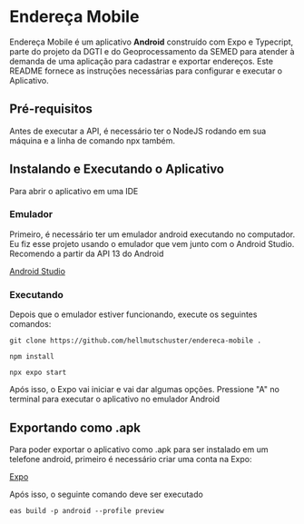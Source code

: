 # Endereça Mobile

Endereça Mobile é um aplicativo **Android** construído com Expo e Typecript, parte do projeto da DGTI e do Geoprocessamento da SEMED para atender à demanda de uma aplicação para cadastrar e exportar endereços. Este README fornece as instruções necessárias para configurar e executar o Aplicativo.

## Pré-requisitos

Antes de executar a API, é necessário ter o NodeJS rodando em sua máquina e a linha de comando npx também.

## Instalando e Executando o Aplicativo

Para abrir o aplicativo em uma IDE

### Emulador

Primeiro, é necessário ter um emulador android executando no computador. Eu fiz esse projeto usando o emulador que vem junto com o Android Studio. Recomendo a partir da API 13 do Android

[Android Studio](https://developer.android.com/studio?hl=pt-br)

### Executando

Depois que o emulador estiver funcionando, execute os seguintes comandos:

```
git clone https://github.com/hellmutschuster/endereca-mobile .
```

```
npm install
```

```
npx expo start
```

Após isso, o Expo vai iniciar e vai dar algumas opções. Pressione "A" no terminal para executar o aplicativo no emulador Android

## Exportando como .apk

Para poder exportar o aplicativo como .apk para ser instalado em um telefone android, primeiro é necessário criar uma conta na Expo:

[Expo](https://expo.dev/)

Após isso, o seguinte comando deve ser executado

```
eas build -p android --profile preview
```
